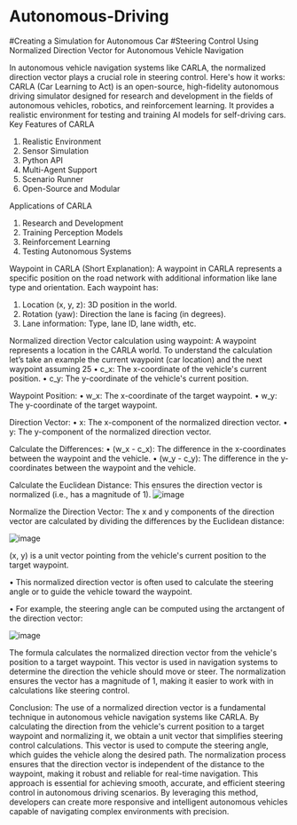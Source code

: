 # Autonomous-Driving
#Creating a Simulation for Autonomous Car
#Steering Control Using Normalized Direction Vector for Autonomous Vehicle Navigation

In autonomous vehicle navigation systems like CARLA, the normalized direction vector plays a crucial role in steering control. Here's how it works:
CARLA (Car Learning to Act) is an open-source, high-fidelity autonomous driving simulator designed for research and development in the fields of autonomous vehicles, robotics, and reinforcement learning. It provides a realistic environment for testing and training AI models for self-driving cars.
Key Features of CARLA
1. Realistic Environment
2. Sensor Simulation
3. Python API
4. Multi-Agent Support
5. Scenario Runner
6. Open-Source and Modular

Applications of CARLA
1. Research and Development
2. Training Perception Models
3. Reinforcement Learning
4. Testing Autonomous Systems


Waypoint in CARLA (Short Explanation):
A waypoint in CARLA represents a specific position on the road network with additional information like lane type and orientation.
Each waypoint has:
1. Location (x, y, z): 3D position in the world.
2. Rotation (yaw): Direction the lane is facing (in degrees).
3. Lane information: Type, lane ID, lane width, etc.

Normalized direction Vector calculation using waypoint:
A waypoint represents a location in the CARLA world. To understand the calculation let’s take an example the current waypoint (car location) and the next waypoint assuming 25 
•	c_x: The x-coordinate of the vehicle's current position.
•	c_y: The y-coordinate of the vehicle's current position.

 Waypoint Position:
•	w_x: The x-coordinate of the target waypoint.
•	w_y: The y-coordinate of the target waypoint.

Direction Vector:
•	x: The x-component of the normalized direction vector.
•	y: The y-component of the normalized direction vector.

Calculate the Differences:
•	(w_x - c_x): The difference in the x-coordinates between the waypoint and the vehicle.
•	(w_y - c_y): The difference in the y-coordinates between the waypoint and the vehicle.

Calculate the Euclidean Distance:
This ensures the direction vector is normalized (i.e., has a magnitude of 1).
           ![image](https://github.com/user-attachments/assets/be3b5942-06c8-428a-b610-165e5577c019)




Normalize the Direction Vector:
The x and y components of the direction vector are calculated by dividing the differences by the Euclidean distance:

![image](https://github.com/user-attachments/assets/0874ef63-ec0b-4090-b531-1257e49ca564)

 

(x, y) is a unit vector pointing from the vehicle's current position to the target waypoint.

•	This normalized direction vector is often used to calculate the steering angle or to guide the vehicle toward the waypoint.

•	For example, the steering angle can be computed using the arctangent of the direction vector:
                 

                 
![image](https://github.com/user-attachments/assets/699dd3fd-eb3f-4155-ac9e-e8036ceec31e)



The formula calculates the normalized direction vector from the vehicle's position to a target waypoint. This vector is used in navigation systems to determine the direction the vehicle should move or steer. The normalization ensures the vector has a magnitude of 1, making it easier to work with in calculations like steering control.

Conclusion:
The use of a normalized direction vector is a fundamental technique in autonomous vehicle navigation systems like CARLA. By calculating the direction from the vehicle's current position to a target waypoint and normalizing it, we obtain a unit vector that simplifies steering control calculations. This vector is used to compute the steering angle, which guides the vehicle along the desired path.
The normalization process ensures that the direction vector is independent of the distance to the waypoint, making it robust and reliable for real-time navigation. This approach is essential for achieving smooth, accurate, and efficient steering control in autonomous driving scenarios. By leveraging this method, developers can create more responsive and intelligent autonomous vehicles capable of navigating complex environments with precision.
